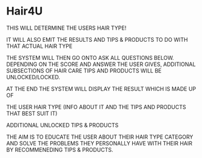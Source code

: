 # Hair4U
THIS WILL DETERMINE THE USERS HAIR TYPE!  

IT WILL ALSO EMIT THE RESULTS AND TIPS & PRODUCTS TO DO WITH THAT ACTUAL HAIR TYPE 

THE SYSTEM WILL THEN GO ONTO ASK ALL QUESTIONS BELOW. DEPENDING ON THE SCORE AND ANSWER THE USER GIVES, ADDITIONAL SUBSECTIONS OF HAIR CARE TIPS AND PRODUCTS WILL BE UNLOCKED/LOCKED.  

AT THE END THE SYSTEM WILL DISPLAY THE RESULT WHICH IS MADE UP OF  

THE USER HAIR TYPE (INFO ABOUT IT AND THE TIPS AND PRODUCTS THAT BEST SUIT IT) 

ADDITIONAL UNLOCKED TIPS & PRODUCTS 

THE AIM IS TO EDUCATE THE USER ABOUT THEIR HAIR TYPE CATEGORY AND SOLVE THE PROBLEMS THEY PERSONALLY HAVE WITH THEIR HAIR BY RECOMMENEDING TIPS & PRODUCTS. 
